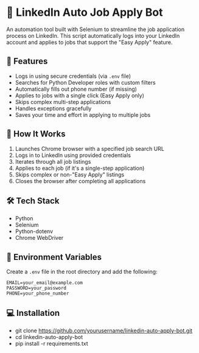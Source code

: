 # 🤖 LinkedIn Auto Job Apply Bot

An automation tool built with Selenium to streamline the job application process on LinkedIn. This script automatically logs into your LinkedIn account and applies to jobs that support the "Easy Apply" feature.

## 📌 Features

- Logs in using secure credentials (via `.env` file)
- Searches for Python Developer roles with custom filters
- Automatically fills out phone number (if missing)
- Applies to jobs with a single click (Easy Apply only)
- Skips complex multi-step applications
- Handles exceptions gracefully
- Saves your time and effort in applying to multiple jobs

## 🚀 How It Works

1. Launches Chrome browser with a specified job search URL
2. Logs in to LinkedIn using provided credentials
3. Iterates through all job listings
4. Applies to each job (if it's a single-step application)
5. Skips complex or non-"Easy Apply" listings
6. Closes the browser after completing all applications

## 🛠️ Tech Stack

- Python
- Selenium
- Python-dotenv
- Chrome WebDriver

## 🔐 Environment Variables

Create a `.env` file in the root directory and add the following:

```env
EMAIL=your_email@example.com
PASSWORD=your_password
PHONE=your_phone_number

```

## 💻 Installation

- git clone https://github.com/yourusername/linkedin-auto-apply-bot.git
- cd linkedin-auto-apply-bot
- pip install -r requirements.txt





